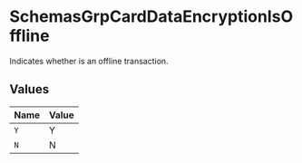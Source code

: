 # SchemasGrpCardDataEncryptionIsOffline

Indicates whether is an offline transaction.



## Values

| Name  | Value |
| ----- | ----- |
| `Y`   | Y     |
| `N`   | N     |